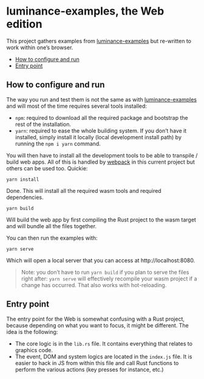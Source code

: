 # luminance-examples, the Web edition

This project gathers examples from [luminance-examples] but re-written to work within one’s
browser.

<!-- vim-markdown-toc GFM -->

* [How to configure and run](#how-to-configure-and-run)
* [Entry point](#entry-point)

<!-- vim-markdown-toc -->

## How to configure and run

The way you run and test them is not the same as with [luminance-examples] and will most
of the time requires several tools installed:

- `npm`: required to download all the required package and bootstrap the rest of the installation.
- `yarn`: required to ease the whole building system. If you don’t have it installed, simply
  install it locally (local development install path) by running the `npm i yarn` command.

You will then have to install all the development tools to be able to transpile / build web apps.
All of this is handled by [webpack] in this current project but others can be used too. Quickie:

```
yarn install
```

Done. This will install all the required wasm tools and required dependencies.

```
yarn build
```

Will build the web app by first compiling the Rust project to the wasm target and will bundle
all the files together.

You can then run the examples with:

```
yarn serve
```

Which will open a local server that you can access at http://localhost:8080.

> Note: you don’t have to run `yarn build` if you plan to serve the files right after: `yarn serve`
> will effectively recompile your wasm project if a change has occurred. That also works with
> hot-reloading.

## Entry point

The entry point for the Web is somewhat confusing with a Rust project, because depending on what
you want to focus, it might be different. The idea is the following:

- The core logic is in the `lib.rs` file. It contains everything that relates to graphics code.
- The event, DOM and system logics are located in the `index.js` file. It is easier to hack in JS
  from within this file and call Rust functions to perform the various actions (key presses for
  instance, etc.)

[luminance-examples]: ../luminance-examples
[webpack]: https://webpack.js.org

